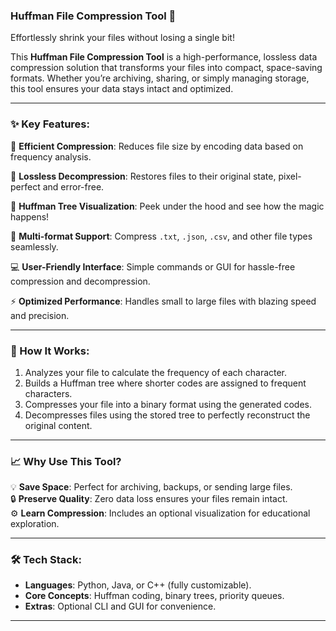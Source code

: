 ### Huffman File Compression Tool 🔗  
Effortlessly shrink your files without losing a single bit!  

This **Huffman File Compression Tool** is a high-performance, lossless data compression solution that transforms your files into compact, space-saving formats. Whether you’re archiving, sharing, or simply managing storage, this tool ensures your data stays intact and optimized.  

---

### ✨ Key Features:  
🚀 **Efficient Compression**: Reduces file size by encoding data based on frequency analysis.  

🔄 **Lossless Decompression**: Restores files to their original state, pixel-perfect and error-free.  

🌳 **Huffman Tree Visualization**: Peek under the hood and see how the magic happens!  

📂 **Multi-format Support**: Compress `.txt`, `.json`, `.csv`, and other file types seamlessly.  

💻 **User-Friendly Interface**: Simple commands or GUI for hassle-free compression and decompression.  

⚡ **Optimized Performance**: Handles small to large files with blazing speed and precision.  

---

### 📜 How It Works:  
1. Analyzes your file to calculate the frequency of each character.  
2. Builds a Huffman tree where shorter codes are assigned to frequent characters.  
3. Compresses your file into a binary format using the generated codes.  
4. Decompresses files using the stored tree to perfectly reconstruct the original content.  

---

### 📈 Why Use This Tool?  
💡 **Save Space**: Perfect for archiving, backups, or sending large files.  
🔒 **Preserve Quality**: Zero data loss ensures your files remain intact.  
⚙️ **Learn Compression**: Includes an optional visualization for educational exploration.  

---

### 🛠️ Tech Stack:  
- **Languages**: Python, Java, or C++ (fully customizable).  
- **Core Concepts**: Huffman coding, binary trees, priority queues.  
- **Extras**: Optional CLI and GUI for convenience.  

---

